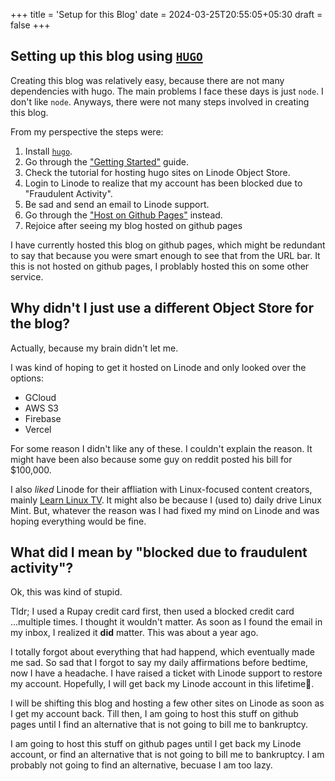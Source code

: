 +++
title = 'Setup for this Blog'
date = 2024-03-25T20:55:05+05:30
draft = false
+++

## Setting up this blog using [`HUGO`](https://gohugo.io/) 

Creating this blog was relatively easy, because there are not many dependencies
with hugo. The main problems I face these days is just `node`. I don't like
`node`. Anyways, there were not many steps involved in creating this blog. 

From my perspective the steps were:
1. Install [`hugo`](https://gohugo.io/installation/).
2. Go through the ["Getting
   Started"](https://gohugo.io/getting-started/quick-start/) guide.
3. Check the tutorial for hosting hugo sites on Linode Object Store.
4. Login to Linode to realize that my account has been blocked due to
   "Fraudulent Activity".
5. Be sad and send an email to Linode support.
6. Go through the ["Host on Github
   Pages"](https://gohugo.io/hosting-and-deployment/hosting-on-github/)
   instead.
7. Rejoice after seeing my blog hosted on github pages

I have currently hosted this blog on github pages, which might be redundant to
say that because you were smart enough to see that from the URL bar. It this is
not hosted on github pages, I problably hosted this on some other service.

## Why didn't I just use a different Object Store for the blog? 

Actually, because my brain didn't let me. 

I was kind of hoping to get it hosted on Linode and only looked over the
options:
- GCloud
- AWS S3
- Firebase
- Vercel 

For some reason I didn't like any of these. I couldn't explain the reason. It
might have been also because some guy on reddit posted his bill for $100,000.

I also *liked* Linode for their affliation with Linux-focused content creators,
mainly [Learn Linux TV](https://www.youtube.com/@LearnLinuxTV/videos). It might
also be because I (used to) daily drive Linux Mint. But, whatever the reason
was I had fixed my mind on Linode and was hoping everything would be fine.

## What did I mean by "blocked due to fraudulent activity"?

Ok, this was kind of stupid. 

Tldr; I used a Rupay credit card first, then used a blocked credit card
...multiple times. I thought it wouldn't matter. As soon as I found the email
in my inbox, I realized it **did** matter. This was about a year ago.

I totally forgot about everything that had happend, which eventually made me
sad. So sad that I forgot to say my daily affirmations before bedtime, now I
have a headache. I have raised a ticket with Linode support to restore my
account. Hopefully, I will get back my Linode account in this lifetime🤞.

I will be shifting this blog and hosting a few other sites on Linode as soon as
I get my account back. Till then, I am going to host this stuff on github pages
until I find an alternative that is not going to bill me to bankruptcy.

I am going to host this stuff on github pages until I get back my Linode
account, or find an alternative that is not going to bill me to bankruptcy. I
am probably not going to find an alternative, becuase I am too lazy.
